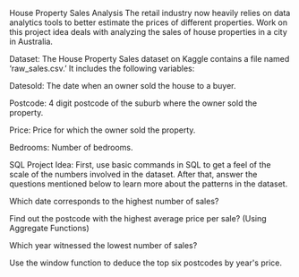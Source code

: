House Property Sales Analysis
The retail industry now heavily relies on data analytics tools to better estimate the prices of different properties. Work on this project idea deals with analyzing the sales of house properties in a city in Australia.

Dataset: The House Property Sales dataset on Kaggle contains a file named ‘raw_sales.csv.’ It includes the following variables:

Datesold: The date when an owner sold the house to a buyer.

Postcode: 4 digit postcode of the suburb where the owner sold the property.

Price: Price for which the owner sold the property.

Bedrooms: Number of bedrooms.

SQL Project Idea: First, use basic commands in SQL to get a feel of the scale of the numbers involved in the dataset. After that, answer the questions mentioned below to learn more about the patterns in the dataset.

Which date corresponds to the highest number of sales?

Find out the postcode with the highest average price per sale? (Using Aggregate Functions)

Which year witnessed the lowest number of sales?

Use the window function to deduce the top six postcodes by year's price.
